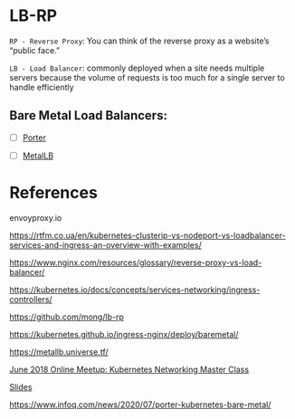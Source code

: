 # LB-RP 

`RP - Reverse Proxy`: You can think of the reverse proxy as a website’s “public face.”

`LB - Load Balancer`: commonly deployed when a site needs multiple servers because the volume of requests is too much for a single server to handle efficiently


## Bare Metal Load Balancers:

- [ ] [Porter](https://porterlb.io/)

- [ ] [MetalLB](https://metallb.universe.tf/)


# References

envoyproxy.io

https://rtfm.co.ua/en/kubernetes-clusterip-vs-nodeport-vs-loadbalancer-services-and-ingress-an-overview-with-examples/

https://www.nginx.com/resources/glossary/reverse-proxy-vs-load-balancer/

https://kubernetes.io/docs/concepts/services-networking/ingress-controllers/

https://github.com/mong/lb-rp


https://kubernetes.github.io/ingress-nginx/deploy/baremetal/

https://metallb.universe.tf/ 


[June 2018 Online Meetup: Kubernetes Networking Master Class](https://www.youtube.com/watch?v=GXq3FS8M_kw)

[Slides](https://cdn2.hubspot.net/hubfs/468859/Rancher%20Labs%20Online%20Meetup%20-%20June%202018%20Kubernetes%20Networking%20Master%20Class%20Slides%20Condensed.pdf)


https://www.infoq.com/news/2020/07/porter-kubernetes-bare-metal/
